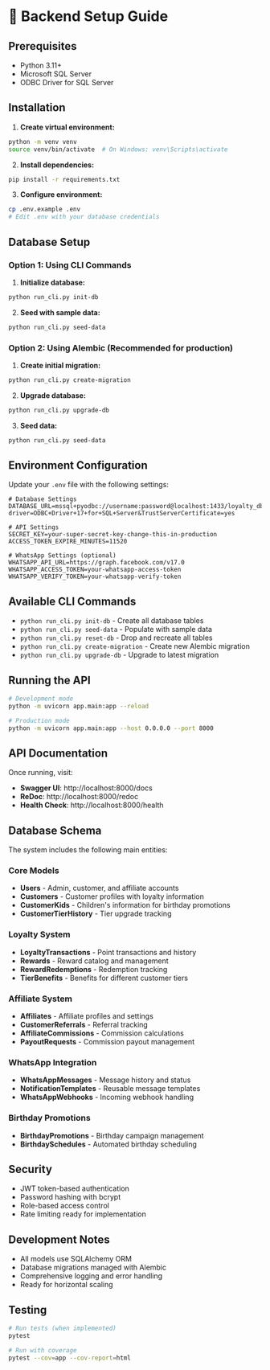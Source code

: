 # 🚀 Backend Setup Guide

## Prerequisites

- Python 3.11+
- Microsoft SQL Server
- ODBC Driver for SQL Server

## Installation

1. **Create virtual environment:**
```bash
python -m venv venv
source venv/bin/activate  # On Windows: venv\Scripts\activate
```

2. **Install dependencies:**
```bash
pip install -r requirements.txt
```

3. **Configure environment:**
```bash
cp .env.example .env
# Edit .env with your database credentials
```

## Database Setup

### Option 1: Using CLI Commands

1. **Initialize database:**
```bash
python run_cli.py init-db
```

2. **Seed with sample data:**
```bash
python run_cli.py seed-data
```

### Option 2: Using Alembic (Recommended for production)

1. **Create initial migration:**
```bash
python run_cli.py create-migration
```

2. **Upgrade database:**
```bash
python run_cli.py upgrade-db
```

3. **Seed data:**
```bash
python run_cli.py seed-data
```

## Environment Configuration

Update your `.env` file with the following settings:

```env
# Database Settings
DATABASE_URL=mssql+pyodbc://username:password@localhost:1433/loyalty_db?driver=ODBC+Driver+17+for+SQL+Server&TrustServerCertificate=yes

# API Settings
SECRET_KEY=your-super-secret-key-change-this-in-production
ACCESS_TOKEN_EXPIRE_MINUTES=11520

# WhatsApp Settings (optional)
WHATSAPP_API_URL=https://graph.facebook.com/v17.0
WHATSAPP_ACCESS_TOKEN=your-whatsapp-access-token
WHATSAPP_VERIFY_TOKEN=your-whatsapp-verify-token
```

## Available CLI Commands

- `python run_cli.py init-db` - Create all database tables
- `python run_cli.py seed-data` - Populate with sample data
- `python run_cli.py reset-db` - Drop and recreate all tables
- `python run_cli.py create-migration` - Create new Alembic migration
- `python run_cli.py upgrade-db` - Upgrade to latest migration

## Running the API

```bash
# Development mode
python -m uvicorn app.main:app --reload

# Production mode
python -m uvicorn app.main:app --host 0.0.0.0 --port 8000
```

## API Documentation

Once running, visit:
- **Swagger UI**: http://localhost:8000/docs
- **ReDoc**: http://localhost:8000/redoc
- **Health Check**: http://localhost:8000/health

## Database Schema

The system includes the following main entities:

### Core Models
- **Users** - Admin, customer, and affiliate accounts
- **Customers** - Customer profiles with loyalty information
- **CustomerKids** - Children's information for birthday promotions
- **CustomerTierHistory** - Tier upgrade tracking

### Loyalty System
- **LoyaltyTransactions** - Point transactions and history
- **Rewards** - Reward catalog and management
- **RewardRedemptions** - Redemption tracking
- **TierBenefits** - Benefits for different customer tiers

### Affiliate System
- **Affiliates** - Affiliate profiles and settings
- **CustomerReferrals** - Referral tracking
- **AffiliateCommissions** - Commission calculations
- **PayoutRequests** - Commission payout management

### WhatsApp Integration
- **WhatsAppMessages** - Message history and status
- **NotificationTemplates** - Reusable message templates
- **WhatsAppWebhooks** - Incoming webhook handling

### Birthday Promotions
- **BirthdayPromotions** - Birthday campaign management
- **BirthdaySchedules** - Automated birthday scheduling

## Security

- JWT token-based authentication
- Password hashing with bcrypt
- Role-based access control
- Rate limiting ready for implementation

## Development Notes

- All models use SQLAlchemy ORM
- Database migrations managed with Alembic
- Comprehensive logging and error handling
- Ready for horizontal scaling

## Testing

```bash
# Run tests (when implemented)
pytest

# Run with coverage
pytest --cov=app --cov-report=html
```
